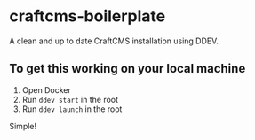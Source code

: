 # craftcms-boilerplate
A clean and up to date CraftCMS installation using DDEV. 

## To get this working on your local machine
1. Open Docker
2. Run `ddev start` in the root
3. Run `ddev launch` in the root

Simple!
